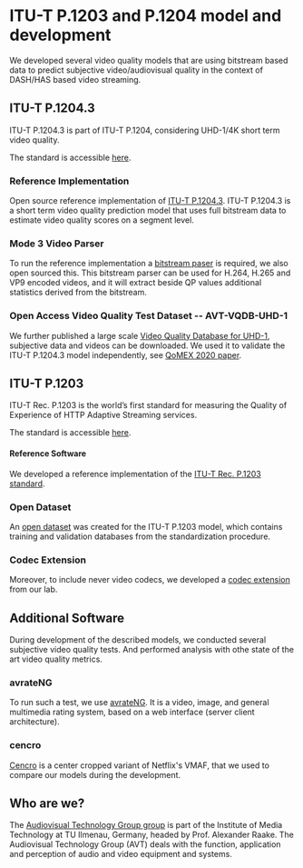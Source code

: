 # ITU-T P.1203 and P.1204 model and development
We developed several video quality models that are using bitstream based data to predict subjective video/audiovisual quality in the context of DASH/HAS based video streaming.

## ITU-T P.1204.3
ITU-T P.1204.3 is part of ITU-T P.1204, considering UHD-1/4K short term video quality.

The standard is accessible [here](https://www.itu.int/rec/T-REC-P.1204.3/en).

### Reference Implementation
Open source reference implementation of [ITU-T P.1204.3](https://github.com/Telecommunication-Telemedia-Assessment/bitstream_mode3_p1204_3).
ITU-T P.1204.3 is a short term video quality prediction model that uses full bitstream data to estimate video quality scores on a segment level.


### Mode 3 Video Parser
To run the reference implementation a [bitstream paser](https://github.com/Telecommunication-Telemedia-Assessment/bitstream_mode3_videoparser) is required, we also open sourced this.
This bitstream parser can be used for H.264, H.265 and VP9 encoded videos, and it will extract beside QP values additional statistics derived from the bitstream.


### Open Access Video Quality Test Dataset -- AVT-VQDB-UHD-1
We further published a large scale [Video Quality Database for UHD-1](https://github.com/Telecommunication-Telemedia-Assessment/AVT-VQDB-UHD-1), subjective data and videos can be downloaded.
We used it to validate the ITU-T P.1204.3 model independently, see [QoMEX 2020 paper](https://www.researchgate.net/publication/341792225_Bitstream-based_Model_Standard_for_4KUHD_ITU-T_P12043_-_Model_Details_Evaluation_Analysis_and_Open_Source_Implementation).


## ITU-T P.1203
ITU-T Rec. P.1203 is the world’s first standard for measuring the Quality of Experience of HTTP Adaptive Streaming services.

The standard is accessible [here](https://www.itu.int/rec/T-REC-P.1203).

#### Reference Software
We developed a reference implementation of the [ITU-T Rec. P.1203 standard](https://github.com/itu-p1203/itu-p1203).


### Open Dataset
An [open dataset](https://github.com/itu-p1203/open-dataset) was created for the ITU-T P.1203 model, which contains training and validation databases from the standardization procedure.

### Codec Extension
Moreover, to include never video codecs, we developed a [codec extension](https://github.com/Telecommunication-Telemedia-Assessment/itu-p1203-codecextension) from our lab.


## Additional Software
During development of the described models, we conducted several subjective video quality tests.
And performed analysis with othe state of the art video quality metrics.

### avrateNG
To run such a test, we use [avrateNG](https://github.com/Telecommunication-Telemedia-Assessment/avrateNG).
It is a video, image, and general multimedia rating system, based on a  web interface (server client architecture).

### cencro
[Cencro](https://github.com/Telecommunication-Telemedia-Assessment/cencro) is a center cropped variant of Netflix's VMAF, that we used to compare our models during the development.


## Who are we?
The [Audiovisual Technology Group group](https://www.tu-ilmenau.de/en/audio-visual-technology/) is part of the Institute of Media Technology at TU Ilmenau, Germany, headed by Prof. Alexander Raake.
The Audiovisual Technology Group (AVT) deals with the function, application and perception of audio and video equipment and systems.


